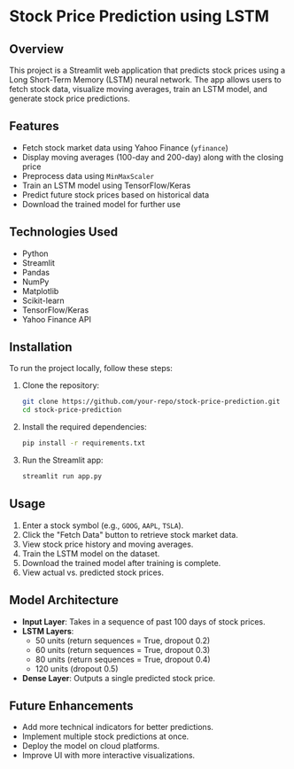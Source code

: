 # Stock Price Prediction using LSTM

## Overview
This project is a Streamlit web application that predicts stock prices using a Long Short-Term Memory (LSTM) neural network. The app allows users to fetch stock data, visualize moving averages, train an LSTM model, and generate stock price predictions.

## Features
- Fetch stock market data using Yahoo Finance (`yfinance`)
- Display moving averages (100-day and 200-day) along with the closing price
- Preprocess data using `MinMaxScaler`
- Train an LSTM model using TensorFlow/Keras
- Predict future stock prices based on historical data
- Download the trained model for further use

## Technologies Used
- Python
- Streamlit
- Pandas
- NumPy
- Matplotlib
- Scikit-learn
- TensorFlow/Keras
- Yahoo Finance API

## Installation
To run the project locally, follow these steps:

1. Clone the repository:
   ```sh
   git clone https://github.com/your-repo/stock-price-prediction.git
   cd stock-price-prediction
   ```

2. Install the required dependencies:
   ```sh
   pip install -r requirements.txt
   ```

3. Run the Streamlit app:
   ```sh
   streamlit run app.py
   ```

## Usage
1. Enter a stock symbol (e.g., `GOOG`, `AAPL`, `TSLA`).
2. Click the "Fetch Data" button to retrieve stock market data.
3. View stock price history and moving averages.
4. Train the LSTM model on the dataset.
5. Download the trained model after training is complete.
6. View actual vs. predicted stock prices.

## Model Architecture
- **Input Layer**: Takes in a sequence of past 100 days of stock prices.
- **LSTM Layers**:
  - 50 units (return sequences = True, dropout 0.2)
  - 60 units (return sequences = True, dropout 0.3)
  - 80 units (return sequences = True, dropout 0.4)
  - 120 units (dropout 0.5)
- **Dense Layer**: Outputs a single predicted stock price.

## Future Enhancements
- Add more technical indicators for better predictions.
- Implement multiple stock predictions at once.
- Deploy the model on cloud platforms.
- Improve UI with more interactive visualizations.



